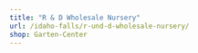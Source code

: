```yaml
---
title: "R & D Wholesale Nursery"
url: /idaho-falls/r-und-d-wholesale-nursery/
shop: Garten-Center
---
```

